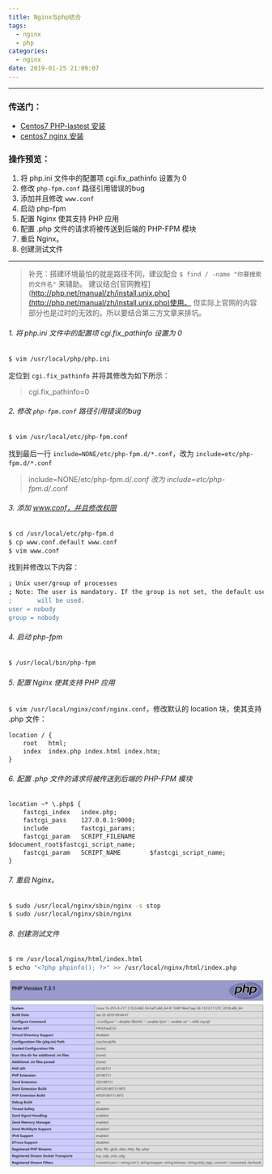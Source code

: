 ```yaml
---
title: Nginx与php结合
tags:
  - nginx
  - php
categories:
  - nginx
date: 2019-01-25 21:09:07
---
```


<hr>

### 传送门：
- [Centos7 PHP-lastest 安装](/2019/01/25/php安装/)
- [centos7 nginx 安装](/2019/01/24/nginx安装/)

### 操作预览：
1. 将 php.ini 文件中的配置项 cgi.fix_pathinfo 设置为 0
2. 修改 `php-fpm.conf` 路径引用错误的bug
3. 添加并且修改 `www.conf`
4. 启动 php-fpm
5. 配置 Nginx 使其支持 PHP 应用
6. 配置 .php 文件的请求将被传送到后端的 PHP-FPM 模块
7. 重启 Nginx。
8. 创建测试文件

<hr>

> 补充：搭建环境最怕的就是路径不同，建议配合 `$ find / -name "你要搜索的文件名"` 来辅助。
> 建议结合[官网教程](http://php.net/manual/zh/install.unix.php](http://php.net/manual/zh/install.unix.php)使用。
> 但实际上官网的内容部分也是过时的无效的。所以要结合第三方文章来排坑。


###### 1. 将 php.ini 文件中的配置项 cgi.fix_pathinfo 设置为 0
```bash
$ vim /usr/local/php/php.ini
```
定位到 `cgi.fix_pathinfo` 并将其修改为如下所示：

> cgi.fix_pathinfo=0

###### 2. 修改 `php-fpm.conf` 路径引用错误的bug

```bash
$ vim /usr/local/etc/php-fpm.conf
```

找到最后一行 `include=NONE/etc/php-fpm.d/*.conf`，改为 `include=etc/php-fpm.d/*.conf`

> include=NONE/etc/php-fpm.d/*.conf
> 改为
> include=etc/php-fpm.d/*.conf

###### 3. 添加 www.conf，并且修改权限
```bash
$ cd /usr/local/etc/php-fpm.d
$ cp www.conf.default www.conf
$ vim www.conf
```

找到并修改以下内容：

```bash
; Unix user/group of processes
; Note: The user is mandatory. If the group is not set, the default user's group
;       will be used.
user = nobody
group = nobody
```

###### 4. 启动 php-fpm

```bash
$ /usr/local/bin/php-fpm
```


###### 5. 配置 Nginx 使其支持 PHP 应用

`$ vim /usr/local/nginx/conf/nginx.conf`，修改默认的 location 块，使其支持 .php 文件：

```nginx
location / {
    root   html;
    index  index.php index.html index.htm;
}
```

###### 6. 配置 .php 文件的请求将被传送到后端的 PHP-FPM 模块
```nginx
location ~* \.php$ {
    fastcgi_index   index.php;
    fastcgi_pass    127.0.0.1:9000;
    include         fastcgi_params;
    fastcgi_param   SCRIPT_FILENAME    $document_root$fastcgi_script_name;
    fastcgi_param   SCRIPT_NAME        $fastcgi_script_name;
}
```


###### 7. 重启 Nginx。
```bash
$ sudo /usr/local/nginx/sbin/nginx -s stop
$ sudo /usr/local/nginx/sbin/nginx
```

###### 8. 创建测试文件
```bash
$ rm /usr/local/nginx/html/index.html
$ echo "<?php phpinfo(); ?>" >> /usr/local/nginx/html/index.php
```

![php.info](Nginx与php结合/1.png)
